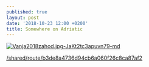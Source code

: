 ```yaml
---
published: true
layout: post
date: '2018-10-23 12:00 +0200'
title: Somewhere on Adriatic
---
```

[![Vanja2018zahod.jpg-JaKt2tc3apuvn79-md](https://images.weserv.nl/?url=https://i.imgur.com/cOGUcTIl.jpg)](https://images.weserv.nl/?url=https://i.imgur.com/cOGUcTI.jpg)

[/shared/route/b3de8a4736d94cb6a060f26c8ca87af2](https://web.sentinelmarine.net/shared/route/b3de8a4736d94cb6a060f26c8ca87af2)
